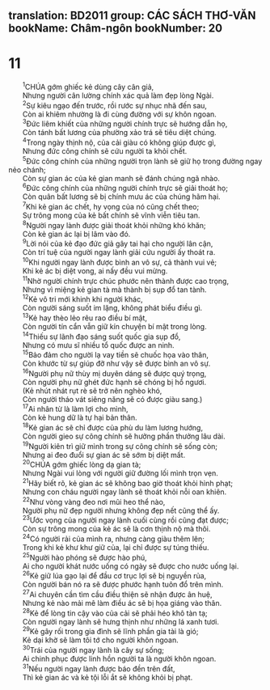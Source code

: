 translation: BD2011
group: CÁC SÁCH THƠ-VĂN
bookName: Châm-ngôn 
bookNumber: 20
-------

<div class="title"><h1>11</h1></div>
<span class="verse ch_11_1">  <sup>1</sup>CHÚA gớm ghiếc kẻ dùng cây cân giả,<br/>  Nhưng người cân lường chính xác quả làm đẹp lòng Ngài.<br/></span>
<span class="verse ch_11_2">  <sup>2</sup>Sự kiêu ngạo đến trước, rồi rước sự nhục nhã đến sau,<br/>  Còn ai khiêm nhường là đi cùng đường với sự khôn ngoan.<br/></span>
<span class="verse ch_11_3">  <sup>3</sup>Ðức liêm khiết của những người chính trực sẽ hướng dẫn họ,<br/>  Còn tánh bất lương của phường xảo trá sẽ tiêu diệt chúng.<br/></span>
<span class="verse ch_11_4">  <sup>4</sup>Trong ngày thịnh nộ, của cải giàu có không giúp được gì,<br/>  Nhưng đức công chính sẽ cứu người ta khỏi chết.<br/></span>
<span class="verse ch_11_5">  <sup>5</sup>Ðức công chính của những người trọn lành sẽ giữ họ trong đường ngay nẻo chánh;<br/>  Còn sự gian ác của kẻ gian manh sẽ đánh chúng ngã nhào.<br/></span>
<span class="verse ch_11_6">  <sup>6</sup>Ðức công chính của những người chính trực sẽ giải thoát họ;<br/>  Còn quân bất lương sẽ bị chính mưu ác của chúng hãm hại.<br/></span>
<span class="verse ch_11_7">  <sup>7</sup>Khi kẻ gian ác chết, hy vọng của nó cũng chết theo;<br/>  Sự trông mong của kẻ bất chính sẽ vĩnh viễn tiêu tan.<br/></span>
<span class="verse ch_11_8">  <sup>8</sup>Người ngay lành được giải thoát khỏi những khó khăn;<br/>  Còn kẻ gian ác lại bị lâm vào đó.<br/></span>
<span class="verse ch_11_9">  <sup>9</sup>Lời nói của kẻ đạo đức giả gây tai hại cho người lân cận,<br/>  Còn trí tuệ của người ngay lành giải cứu người ấy thoát ra.<br/></span>
<span class="verse ch_11_10">  <sup>10</sup>Khi người ngay lành được bình an vô sự, cả thành vui vẻ;<br/>  Khi kẻ ác bị diệt vong, ai nấy đều vui mừng.<br/></span>
<span class="verse ch_11_11">  <sup>11</sup>Nhờ người chính trực chúc phước nên thành được cao trọng,<br/>  Nhưng vì miệng kẻ gian tà mà thành bị sụp đổ tan tành.<br/></span>
<span class="verse ch_11_12">  <sup>12</sup>Kẻ vô tri mới khinh khi người khác,<br/>  Còn người sáng suốt im lặng, không phát biểu điều gì.<br/></span>
<span class="verse ch_11_13">  <sup>13</sup>Kẻ hay thèo lẻo rêu rao điều bí mật,<br/>  Còn người tín cẩn vẫn giữ kín chuyện bí mật trong lòng.<br/></span>
<span class="verse ch_11_14">  <sup>14</sup>Thiếu sự lãnh đạo sáng suốt quốc gia sụp đổ,<br/>  Nhưng có mưu sĩ nhiều tổ quốc được an ninh.<br/></span>
<span class="verse ch_11_15">  <sup>15</sup>Bảo đảm cho người lạ vay tiền sẽ chuốc họa vào thân,<br/>  Còn khước từ sự giúp đỡ như vậy sẽ được bình an vô sự.<br/></span>
<span class="verse ch_11_16">  <sup>16</sup>Người phụ nữ thùy mị duyên dáng sẽ được quý trọng,<br/>  Còn người phụ nữ ghét đức hạnh sẽ chóng bị hổ ngươi.<br/>  (Kẻ nhút nhát rụt rè sẽ trở nên nghèo khó,<br/>  Còn người tháo vát siêng năng sẽ có được giàu sang.) <br/></span>
<span class="verse ch_11_17">  <sup>17</sup>Ai nhân từ là làm lợi cho mình,<br/>  Còn kẻ hung dữ là tự hại bản thân.<br/></span>
<span class="verse ch_11_18">  <sup>18</sup>Kẻ gian ác sẽ chỉ được của phù du làm lương hướng,<br/>  Còn người gieo sự công chính sẽ hưởng phần thưởng lâu dài.<br/></span>
<span class="verse ch_11_19">  <sup>19</sup>Người kiên trì giữ mình trong sự công chính sẽ sống còn;<br/>  Nhưng ai đeo đuổi sự gian ác sẽ sớm bị diệt mất.<br/></span>
<span class="verse ch_11_20">  <sup>20</sup>CHÚA gớm ghiếc lòng dạ gian tà;<br/>  Nhưng Ngài vui lòng với người giữ đường lối mình trọn vẹn.<br/></span>
<span class="verse ch_11_21">  <sup>21</sup>Hãy biết rõ, kẻ gian ác sẽ không bao giờ thoát khỏi hình phạt;<br/>  Nhưng con cháu người ngay lành sẽ thoát khỏi nỗi oan khiên.<br/></span>
<span class="verse ch_11_22">  <sup>22</sup>Như vòng vàng đeo nơi mũi heo thể nào,<br/>  Người phụ nữ đẹp người nhưng không đẹp nết cũng thể ấy.<br/></span>
<span class="verse ch_11_23">  <sup>23</sup>Ước vọng của người ngay lành cuối cùng rồi cũng đạt được;<br/>  Còn sự trông mong của kẻ ác sẽ là cơn thịnh nộ mà thôi.<br/></span>
<span class="verse ch_11_24">  <sup>24</sup>Có người rải của mình ra, nhưng càng giàu thêm lên;<br/>  Trong khi kẻ khư khư giữ của, lại chỉ được sự túng thiếu.<br/></span>
<span class="verse ch_11_25">  <sup>25</sup>Người hào phóng sẽ được hào phú,<br/>  Ai cho người khát nước uống có ngày sẽ được cho nước uống lại.<br/></span>
<span class="verse ch_11_26">  <sup>26</sup>Kẻ giữ lúa gạo lại để đầu cơ trục lợi sẽ bị nguyền rủa,<br/>  Còn người bán nó ra sẽ được phước hạnh tuôn đổ trên mình.<br/></span>
<span class="verse ch_11_27">  <sup>27</sup>Ai chuyên cần tìm cầu điều thiện sẽ nhận được ân huệ,<br/>  Nhưng kẻ nào mải mê làm điều ác sẽ bị họa giáng vào thân.<br/></span>
<span class="verse ch_11_28">  <sup>28</sup>Kẻ để lòng tin cậy vào của cải sẽ phải héo khô tàn tạ;<br/>  Còn người ngay lành sẽ hưng thịnh như những lá xanh tươi.<br/></span>
<span class="verse ch_11_29">  <sup>29</sup>Kẻ gây rối trong gia đình sẽ lĩnh phần gia tài là gió;<br/>  Kẻ dại khờ sẽ làm tôi tớ cho người khôn ngoan.<br/></span>
<span class="verse ch_11_30">  <sup>30</sup>Trái của người ngay lành là cây sự sống;<br/>  Ai chinh phục được linh hồn người ta là người khôn ngoan. <br/></span>
<span class="verse ch_11_31">  <sup>31</sup>Nếu người ngay lành được báo đền trên đất,<br/>  Thì kẻ gian ác và kẻ tội lỗi ắt sẽ không khỏi bị phạt.<br/></span>
